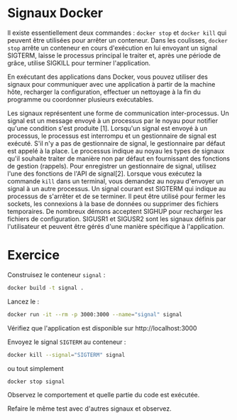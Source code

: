 # Signaux Docker

Il existe essentiellement deux commandes : `docker stop` et `docker kill` qui peuvent être utilisées pour arrêter un conteneur. Dans les coulisses, `docker stop` arrête un conteneur en cours d'exécution en lui envoyant un signal SIGTERM, laisse le processus principal le traiter et, après une période de grâce, utilise SIGKILL pour terminer l'application.

En exécutant des applications dans Docker, vous pouvez utiliser des signaux pour communiquer avec une application à partir de la machine hôte, recharger la configuration, effectuer un nettoyage à la fin du programme ou coordonner plusieurs exécutables.


Les signaux représentent une forme de communication inter-processus. Un signal est un message envoyé à un processus par le noyau pour notifier qu'une condition s'est produite [1].
Lorsqu'un signal est envoyé à un processus, le processus est interrompu et un gestionnaire de signal est exécuté. S'il n'y a pas de gestionnaire de signal, le gestionnaire par défaut est appelé à la place.
Le processus indique au noyau les types de signaux qu'il souhaite traiter de manière non par défaut en fournissant des fonctions de gestion (rappels). Pour enregistrer un gestionnaire de signal, utilisez l'une des fonctions de l'API de signal[2].
Lorsque vous exécutez la commande `kill` dans un terminal, vous demandez au noyau d'envoyer un signal à un autre processus.
Un signal courant est SIGTERM qui indique au processus de s'arrêter et de se terminer. Il peut être utilisé pour fermer les sockets, les connexions à la base de données ou supprimer des fichiers temporaires. De nombreux démons acceptent SIGHUP pour recharger les fichiers de configuration. SIGUSR1 et SIGUSR2 sont les signaux définis par l'utilisateur et peuvent être gérés d'une manière spécifique à l'application.

# Exercice

Construisez le conteneur `signal` :

```bash
docker build -t signal .
```

Lancez le :

```bash
docker run -it --rm -p 3000:3000 --name="signal" signal
```

Vérifiez que l'application est disponible sur http://localhost:3000

Envoyez le signal `SIGTERM` au conteneur :

```bash
docker kill --signal="SIGTERM" signal
```

ou tout simplement

```bash
docker stop signal
```

Observez le comportement et quelle partie du code est exécutée.

Refaire le même test avec d'autres signaux et observez.